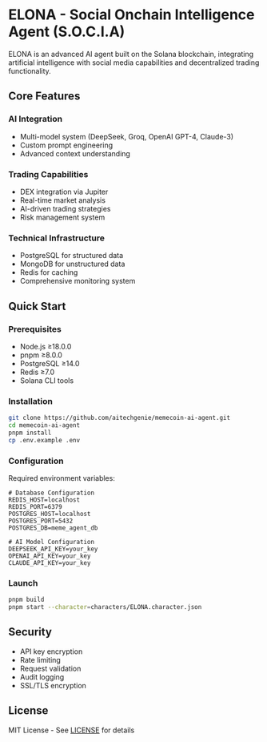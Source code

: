# ELONA - Social Onchain Intelligence Agent (S.O.C.I.A)

ELONA is an advanced AI agent built on the Solana blockchain, integrating artificial intelligence with social media capabilities and decentralized trading functionality.

## Core Features

### AI Integration
- Multi-model system (DeepSeek, Groq, OpenAI GPT-4, Claude-3)
- Custom prompt engineering
- Advanced context understanding

### Trading Capabilities
- DEX integration via Jupiter
- Real-time market analysis
- AI-driven trading strategies
- Risk management system

### Technical Infrastructure
- PostgreSQL for structured data
- MongoDB for unstructured data
- Redis for caching
- Comprehensive monitoring system

## Quick Start

### Prerequisites
- Node.js ≥18.0.0
- pnpm ≥8.0.0
- PostgreSQL ≥14.0
- Redis ≥7.0
- Solana CLI tools

### Installation
```bash
git clone https://github.com/aitechgenie/memecoin-ai-agent.git
cd memecoin-ai-agent
pnpm install
cp .env.example .env
```

### Configuration
Required environment variables:
```env
# Database Configuration
REDIS_HOST=localhost
REDIS_PORT=6379
POSTGRES_HOST=localhost
POSTGRES_PORT=5432
POSTGRES_DB=meme_agent_db

# AI Model Configuration
DEEPSEEK_API_KEY=your_key
OPENAI_API_KEY=your_key
CLAUDE_API_KEY=your_key
```

### Launch
```bash
pnpm build
pnpm start --character=characters/ELONA.character.json
```

## Security

- API key encryption
- Rate limiting
- Request validation
- Audit logging
- SSL/TLS encryption

## License

MIT License - See [LICENSE](LICENSE) for details


